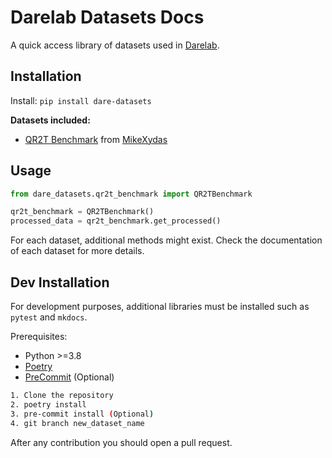 # Darelab Datasets Docs

A quick access library of datasets used in [Darelab](https://darelab.imsi.athenarc.gr/).

## Installation

Install: `pip install dare-datasets`

**Datasets included:**

* [QR2T Benchmark](qr2t_benchmark.md) from [MikeXydas](https://github.com/MikeXydas)

## Usage

```python
from dare_datasets.qr2t_benchmark import QR2TBenchmark

qr2t_benchmark = QR2TBenchmark()
processed_data = qr2t_benchmark.get_processed()
```

For each dataset, additional methods might exist. Check the documentation of each dataset for
more details.

## Dev Installation

For development purposes, additional libraries must be installed such as `pytest` and `mkdocs`.

Prerequisites:
* Python >=3.8
* [Poetry](https://python-poetry.org/docs/#installation)
* [PreCommit](https://pre-commit.com/#install) (Optional)

```bash
1. Clone the repository
2. poetry install
3. pre-commit install (Optional)
4. git branch new_dataset_name
```

After any contribution you should open a pull request.
